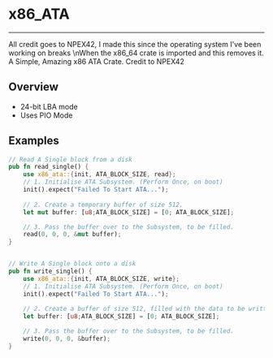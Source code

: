 # x86_ATA

----
All credit goes to NPEX42, I made this since the operating system I've been working on breaks \nWhen the x86_64 crate is imported and this removes it. A Simple, Amazing x86 ATA Crate. Credit to NPEX42
## Overview

- 24-bit LBA mode
- Uses PIO Mode

## Examples

```rust
// Read A Single block from a disk
pub fn read_single() {
    use x86_ata::{init, ATA_BLOCK_SIZE, read};
    // 1. Initialise ATA Subsystem. (Perform Once, on boot)
    init().expect("Failed To Start ATA...");
    
    // 2. Create a temporary buffer of size 512.
    let mut buffer: [u8;ATA_BLOCK_SIZE] = [0; ATA_BLOCK_SIZE];

    // 3. Pass the buffer over to the Subsystem, to be filled.
    read(0, 0, 0, &mut buffer);
}


// Write A Single block onto a disk
pub fn write_single() {
    use x86_ata::{init, ATA_BLOCK_SIZE, write};
    // 1. Initialise ATA Subsystem. (Perform Once, on boot)
    init().expect("Failed To Start ATA...");
    
    // 2. Create a buffer of size 512, filled with the data to be written.
    let buffer: [u8;ATA_BLOCK_SIZE] = [0; ATA_BLOCK_SIZE];

    // 3. Pass the buffer over to the Subsystem, to be filled.
    write(0, 0, 0, &buffer);
}
```

